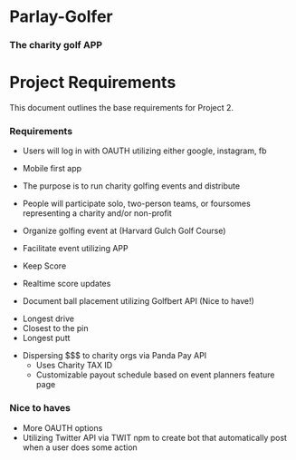 # Parlay-Golfer
### The charity golf APP

# Project Requirements

This document outlines the base requirements for Project 2.

### Requirements

* Users will log in with OAUTH utilizing either google, instagram, fb

* Mobile first app

* The purpose is to run charity golfing events and distribute 
* People will participate solo, two-person teams, or foursomes representing a charity and/or non-profit
* Organize golfing event at (Harvard Gulch Golf Course)
* Facilitate event utilizing APP
* Keep Score
* Realtime score updates
* Document ball placement utilizing Golfbert API (Nice to have!)
- Longest drive
- Closest to the pin
- Longest putt
* Dispersing $$$ to charity orgs via Panda Pay API
  - Uses Charity TAX ID
  - Customizable payout schedule based on event planners feature page

### Nice to haves
* More OAUTH options
* Utilizing Twitter API via TWIT npm to create bot that automatically post when a user does some action